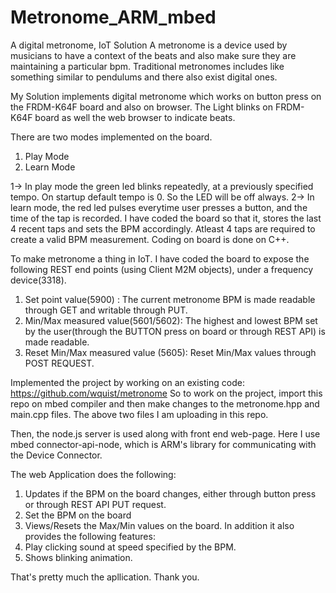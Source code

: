 # Metronome_ARM_mbed
A digital metronome, IoT Solution
A metronome is a device used by musicians to have a context of the beats and also make sure they are maintaining a particular bpm.
Traditional metronomes includes like something similar to pendulums and there also exist digital ones. 

My Solution implements digital metronome which works on button press on the FRDM-K64F board and also on browser. 
The Light blinks on FRDM-K64F board as well the web browser to indicate beats. 

There are two modes implemented on the board. 
1. Play Mode
2. Learn Mode

1-> In play mode the green led blinks repeatedly, at a previously specified tempo. On startup default tempo is 0. So the LED will be off always.
2-> In learn mode, the red led pulses everytime user presses a button, and the time of the tap is recorded. I have coded the board so that it, stores the last 
4 recent taps and sets the BPM accordingly. Atleast 4 taps are required to create a valid BPM measurement. 
Coding on board is done on C++.

To make metronome a thing in IoT.
I have coded the board to expose the following REST end points (using Client M2M objects), under a frequency device(3318).
1. Set point value(5900) : The current metronome BPM is made readable through GET and writable through PUT.
2. Min/Max measured value(5601/5602): The highest and lowest BPM set by the user(through the BUTTON press on board or through REST API) is made readable.
3. Reset Min/Max measured value (5605): Reset Min/Max values through POST REQUEST.

Implemented the project by working on an existing code: https://github.com/wquist/metronome
So to work on the project, import this repo on mbed compiler and then make changes to the metronome.hpp and main.cpp files.
The above two files I am uploading in this repo. 

Then, the node.js server is used along with front end web-page. Here I use mbed connector-api-node, which is ARM's library for 
communicating with the Device Connector. 

The web Application does the following: 
1. Updates if the BPM on the board changes, either through button press or through REST API PUT request.
2. Set the BPM on the board
3. Views/Resets the Max/Min values on the board. 
In addition it also provides the following features:
4. Play clicking sound at speed specified by the BPM.
5. Shows blinking animation.

That's pretty much the apllication. Thank you. 
